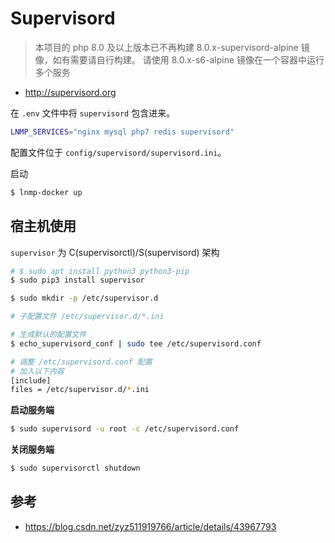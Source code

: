 # Supervisord

> 本项目的 php 8.0 及以上版本已不再构建 8.0.x-supervisord-alpine 镜像，如有需要请自行构建。
> 请使用 8.0.x-s6-alpine 镜像在一个容器中运行多个服务

* http://supervisord.org

在 `.env` 文件中将 `supervisord` 包含进来。

```bash
LNMP_SERVICES="nginx mysql php7 redis supervisord"
```

配置文件位于 `config/supervisord/supervisord.ini`。

启动

```bash
$ lnmp-docker up
```

## 宿主机使用

`supervisor` 为 C(supervisorctl)/S(supervisord) 架构

```bash
# $ sudo apt install python3 python3-pip
$ sudo pip3 install supervisor
```

```bash
$ sudo mkdir -p /etc/supervisor.d

# 子配置文件 /etc/supervisor.d/*.ini

# 生成默认的配置文件
$ echo_supervisord_conf | sudo tee /etc/supervisord.conf

# 调整 /etc/supervisord.conf 配置
# 加入以下内容
[include]
files = /etc/supervisor.d/*.ini
```

**启动服务端**

```bash
$ sudo supervisord -u root -c /etc/supervisord.conf
```

**关闭服务端**

```bash
$ sudo supervisorctl shutdown
```

## 参考

* https://blog.csdn.net/zyz511919766/article/details/43967793
